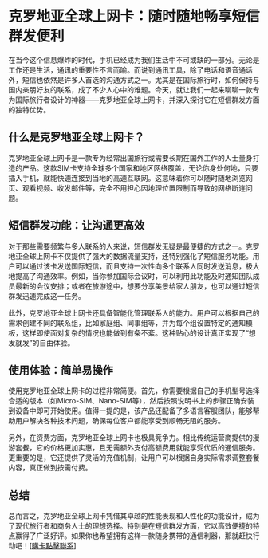 # 克罗地亚全球上网卡：随时随地畅享短信群发便利

在当今这个信息爆炸的时代，手机已经成为我们生活中不可或缺的一部分。无论是工作还是生活，通讯的重要性不言而喻。而说到通讯工具，除了电话和语音通话外，短信也依然是许多人首选的沟通方式之一。尤其是在国际旅行时，如何保持与国内亲朋好友的联系，成了不少人心中的难题。今天，就让我们一起来聊聊一款专为国际旅行者设计的神器——克罗地亚全球上网卡，并深入探讨它在短信群发方面的独特优势。

## 什么是克罗地亚全球上网卡？

克罗地亚全球上网卡是一款专为经常出国旅行或需要长期在国外工作的人士量身打造的产品。这款SIM卡支持全球多个国家和地区网络覆盖，无论你身处何地，只要插入手机，就能快速连接到当地的高速互联网。这意味着你可以随时随地浏览网页、观看视频、收发邮件等，完全不用担心因地理位置限制而导致的网络断连问题。

## 短信群发功能：让沟通更高效

对于那些需要频繁与多人联系的人来说，短信群发无疑是最便捷的方式之一。克罗地亚全球上网卡不仅提供了强大的数据流量支持，还特别强化了短信服务功能。用户可以通过该卡发送国际短信，而且支持一次性向多个联系人同时发送消息，极大地提高了沟通效率。例如，当你参加国际会议时，可以利用此功能及时通知团队成员最新的会议安排；或者在旅游途中，想要分享美景给家人朋友，也可以通过短信群发迅速完成这一任务。

此外，克罗地亚全球上网卡还具备智能化管理联系人的能力。用户可以根据自己的需求创建不同的联系组，比如家庭组、同事组等，并为每个组设置特定的通知模板，这样即使面对复杂的情况也能做到有条不紊。这种贴心的设计真正实现了“想发就发”的自由体验。

## 使用体验：简单易操作

使用克罗地亚全球上网卡的过程非常简便。首先，你需要根据自己的手机型号选择合适的版本（如Micro-SIM、Nano-SIM等），然后按照说明书上的步骤正确安装到设备中即可开始使用。值得一提的是，该产品还配备了多语言客服团队，能够帮助用户解决各种技术问题，确保每位客户都能享受到顺畅无阻的服务。

另外，在资费方面，克罗地亚全球上网卡也极具竞争力。相比传统运营商提供的漫游套餐，它的价格更加实惠，且无需额外支付高额费用就能享受优质的通信服务。更重要的是，它还提供了灵活的充值机制，让用户可以根据自身实际需求调整套餐内容，真正做到按需付费。

## 总结

总而言之，克罗地亚全球上网卡凭借其卓越的性能表现和人性化的功能设计，成为了现代旅行者和商务人士的理想选择。特别是在短信群发方面，它以高效便捷的特点赢得了广泛好评。如果你也希望拥有这样一款随身携带的通信利器，那就赶快行动吧！[[購卡點擊聯系](https://t.me/s/esim1088)]
